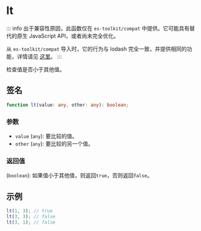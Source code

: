 # lt

::: info
出于兼容性原因，此函数仅在 `es-toolkit/compat` 中提供。它可能具有替代的原生 JavaScript API，或者尚未完全优化。

从 `es-toolkit/compat` 导入时，它的行为与 lodash 完全一致，并提供相同的功能，详情请见 [这里](../../../compatibility.md)。
:::

检查值是否小于其他值。

## 签名

```typescript
function lt(value: any, other: any): boolean;
```

### 参数

- `value` (`any`): 要比较的值。
- `other` (`any`): 要比较的另一个值。

### 返回值

(`boolean`): 如果值小于其他值，则返回`true`，否则返回`false`。

## 示例

```typescript
lt(1, 3); // true
lt(3, 3); // false
lt(3, 1); // false
```

